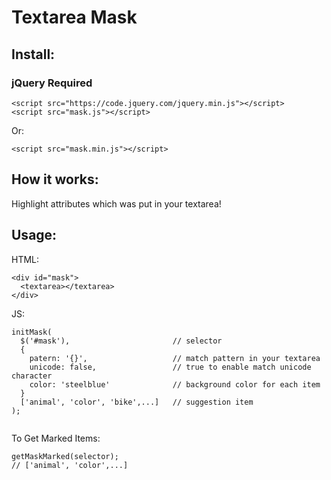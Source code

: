 # Textarea Mask

## Install:
### jQuery Required
```
<script src="https://code.jquery.com/jquery.min.js"></script>
<script src="mask.js"></script>
```
Or:
```
<script src="mask.min.js"></script>
```

## How it works:

Highlight attributes which was put in your textarea!

## Usage:
HTML:
```
<div id="mask">
  <textarea></textarea>
</div>
```
JS:
```
initMask(
  $('#mask'),                       // selector
  {
    patern: '{}',                   // match pattern in your textarea
    unicode: false,                 // true to enable match unicode character
    color: 'steelblue'              // background color for each item
  }
  ['animal', 'color', 'bike',...]   // suggestion item
);
  
```
To Get Marked Items:
```
getMaskMarked(selector);
// ['animal', 'color',...] 
```

